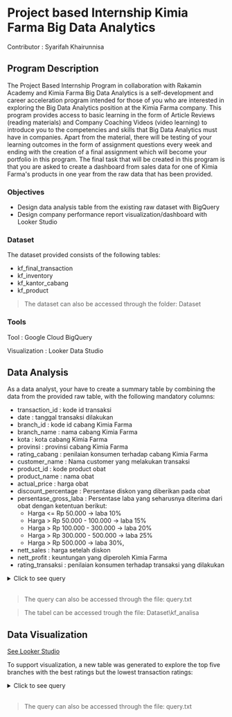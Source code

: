 # Project based Internship Kimia Farma Big Data Analytics
Contributor : Syarifah Khairunnisa

## Program Description
The Project Based Internship Program in collaboration with Rakamin Academy and Kimia Farma Big Data Analytics is a self-development and career acceleration program intended for those of you who are interested in exploring the Big Data Analytics position at the Kimia Farma company. This program provides access to basic learning in the form of Article Reviews (reading materials) and Company Coaching Videos (video learning) to introduce you to the competencies and skills that Big Data Analytics must have in companies. Apart from the material, there will be testing of your learning outcomes in the form of assignment questions every week and ending with the creation of a final assignment which will become your portfolio in this program. The final task that will be created in this program is that you are asked to create a dashboard from sales data for one of Kimia Farma's products in one year from the raw data that has been provided.

### Objectives
* Design data analysis table from the existing raw dataset with BigQuery
* Design company performance report visualization/dashboard with Looker Studio

### Dataset
The dataset provided consists of the following tables:
* kf_final_transaction
* kf_inventory
* kf_kantor_cabang
* kf_product
>The dataset can also be accessed through the folder: Dataset

### Tools
Tool : Google Cloud BigQuery

Visualization : Looker Data Studio

## Data Analysis
As a data analyst, your have to create a summary table by combining the data from the provided raw table, with the following mandatory columns:

* transaction_id : kode id transaksi
* date : tanggal transaksi dilakukan
* branch_id : kode id cabang Kimia Farma
* branch_name : nama cabang Kimia Farma
* kota : kota cabang Kimia Farma
* provinsi : provinsi cabang Kimia Farma
* rating_cabang : penilaian konsumen terhadap cabang Kimia Farma
* customer_name : Nama customer yang melakukan transaksi
* product_id : kode product obat
* product_name : nama obat
* actual_price : harga obat
* discount_percentage : Persentase diskon yang diberikan pada obat
* persentase_gross_laba : Persentase laba yang seharusnya diterima dari obat dengan ketentuan berikut:
  * Harga <= Rp 50.000 -> laba 10%
  * Harga > Rp 50.000 - 100.000 -> laba 15%
  * Harga > Rp 100.000 - 300.000 -> laba 20%
  * Harga > Rp 300.000 - 500.000 -> laba 25%
  * Harga > Rp 500.000 -> laba 30%,
* nett_sales : harga setelah diskon
* nett_profit : keuntungan yang diperoleh Kimia Farma
* rating_transaksi : penilaian konsumen terhadap transaksi yang dilakukan

<details>
  <summary> Click to see query </summary>
    <br>
    
```sql
CREATE TABLE kimia_farma.kf_analysis AS
SELECT
  f.transaction_id,
  f.date,
  f.branch_id,
  c.branch_name,
  c.kota,
  c.provinsi,
  c.rating AS rating_cabang,
  f.customer_name,
  f.product_id,
  p.product_name,
  f.price AS actual_price,
  f.discount_percentage,
  CASE
    WHEN f.price <= 50000 THEN 0.10
    WHEN f.price > 50000 AND f.price <= 100000 THEN 0.15
    WHEN f.price > 100000 AND f.price <= 300000 THEN 0.20
    WHEN f.price > 300000 AND f.price <= 500000 THEN 0.25
    ELSE 0.30
  END AS persentase_gross_laba,
  (f.price - (f.price * f.discount_percentage / 100)) AS nett_sales,
  ((f.price - (f.price * f.discount_percentage / 100)) * 
    CASE
      WHEN f.price <= 50000 THEN 0.10
      WHEN f.price > 50000 AND f.price <= 100000 THEN 0.15
      WHEN f.price > 100000 AND f.price <= 300000 THEN 0.20
      WHEN f.price > 300000 AND f.price <= 500000 THEN 0.25
      ELSE 0.30
    END) AS nett_profit,
  f.rating AS rating_transaksi
FROM
  kimia_farma.kf_final_transaction f
JOIN
  kimia_farma.kf_kantor_cabang c
ON
  f.branch_id = c.branch_id
JOIN
  kimia_farma.kf_product p
ON
  f.product_id = p.product_id;
;
```
    
<br>
</details>
<br>

>The query can also be accessed through the file: query.txt

>The tabel can be accessed trough the file: Dataset\kf_analisa

## Data Visualization
[See Looker Studio](https://lookerstudio.google.com/reporting/84c59f6c-1c35-4410-a03f-7b2b45a36012)

To support visualization, a new table was generated to explore the top five branches with the best ratings but the lowest transaction ratings:
 
<details>
  <summary> Click to see query </summary>
    <br>
    
```sql
CREATE TABLE kimia_farma.kf_branch_analysis_lim AS
SELECT c.branch_id, 
  c.branch_name, 
  AVG(tr.rating) AS rating_transaction,
  c.rating AS rating_branch
FROM kimia_farma.kf_kantor_cabang AS c
  LEFT JOIN kimia_farma.kf_final_transaction AS tr
  ON (c.branch_id = tr.branch_id)
GROUP BY c.branch_id, c.branch_name, c.rating
ORDER BY AVG(tr.rating) ASC, c.rating DESC
LIMIT 5
;
```
<br>
</details>
<br>

> The query can also be accessed through the file: query.txt
